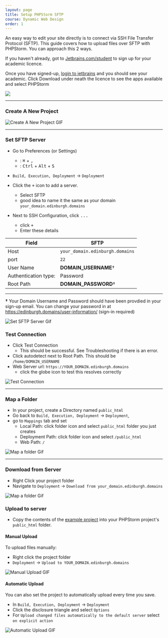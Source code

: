 ```yaml
---
layout: page
title: Setup PHPStorm SFTP
course: Dynamic Web Design
order: 1
---
```


An easy way to edit your site directly is to connect via SSH File Transfer Protocol (SFTP). This guide covers how to upload files over SFTP with PHPStorm. You can approach this 2 ways.

<!--
-   **Method 1:** create a single _main_ project that will allow you to see your entire server
-   **Method 2:** create individual project per site your are working on. -->

If you haven't already, got to [Jetbrains.com/student](https://www.jetbrains.com/community/education/#students) to sign up for your academic licence.

Once you have signed-up, [login to jetbrains](https://account.jetbrains.com/login) and you should see your academic. Click Download under neath the licence to see the apps available and select PHPStorm

![](img/jetbrains-download.png)



* * *

### Create A New Project

![Create A New Project GIF](gif/PHPStormNewProject.gif)

* * *

### Set SFTP Server

-   Go to Preferences (or Settings)

    -   <i class="fa fa-apple" aria-hidden="true"></i>: <kbd>⌘</kbd> + <kbd>,</kbd>
    -   <i class="fa fa-windows" aria-hidden="true"></i>: <kbd>Ctrl</kbd> + <kbd>Alt</kbd> + <kbd>S</kbd>

-   `Build, Execution, Deployment` -> `Deployment`
-   Click the <kbd>+</kbd> icon to add a server.
    -   Select SFTP
    -   good idea to name it the same as your domain `your_domain.edinburgh.domains`
-   Next to SSH Configuration, click <kbd>...</kbd>
    -   click <kbd>+</kbd>
    -   Enter these details

| Field                | SFTP                            |
| -------------------- | ------------------------------- |
| Host                 | `your_domain.edinburgh.domains` |
| port                 | `22`                            |
| User Name            | **DOMAIN_USERNAME**†            |
| Authentication type: | Password                        |
| Root Path            | **DOMAIN_PASSWORD**†            |

* * *

**†** Your Domain Username and Password should have been provdied in your sign-up email. You can change your password in at <https://edinburgh.domains/user-information/> (sign-in required)

![Set SFTP Server Gif](gif/PHPStormSetSFTP.gif)

### Test Connection

-   Click Test Connection
    -   This should be successful. See Troubleshooting if there is an error.
-   Click autodetect next to Root Path. This should be `/home/DOMAIN_USERNAME`
-   Web Server url: `https://YOUR_DOMAIN.edinburgh.domains`
    -   click the globe icon to test this resolves correctly

![Test Connection](img/TestConnection.png)

* * *

### Map a Folder

-   In your project, create a Directory named `public_html`
-   Go back to `Build, Execution, Deployment` -> `Deployment`,
-   go to `Mappings` tab and set
    -   Local Path: click folder icon and select `public_html` folder you just creates
    -   Deployment Path: click folder icon and select `/public_html`
    -   Web Path: `/`

![Map a folder Gif](gif/PHPStormSetMappings.gif)

* * *

### Download from Server

-   Right Click your project folder
-   Navigate to `Deployment` -> `Download from your_domain.edinburgh.domains`

![Map a folder Gif](img/DownloadFromServer.png)

### Upload to server

-   Copy the contents of the [example project]({{site.url}}/example-projects-downloads) into your PHPStorm project's `public_html` folder.

#### Manual Upload

To upload files manually:

-   Right click the project folder
-   `Deployment` -> `Upload to YOUR_DOMAIN.edinburgh.domains`

![Manual Upload GIF](gif/PHPStormManualUpload.gif)

#### Automatic Upload

You can also set the project to automatically upload every time you save.

-   In `Build, Execution, Deployment` -> `Deployment`
-   Click the disclosure triangle and select `Options`
-   For `Upload changed files automatically to the default server` select `on explicit action`

![Automatic Upload GIF](gif/PHPStormAutoUpload.gif)
